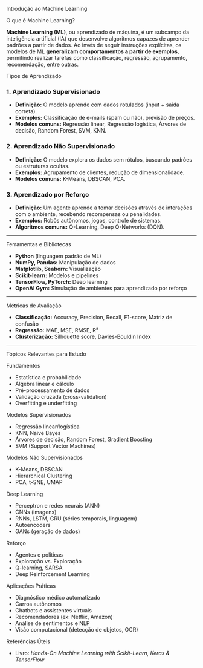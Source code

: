 Introdução ao Machine Learning

O que é Machine Learning?

**Machine Learning (ML)**, ou aprendizado de máquina, é um subcampo da inteligência artificial (IA) que desenvolve algoritmos capazes de aprender padrões a partir de dados. Ao invés de seguir instruções explícitas, os modelos de ML **generalizam comportamentos a partir de exemplos**, permitindo realizar tarefas como classificação, regressão, agrupamento, recomendação, entre outras.

Tipos de Aprendizado

### 1. Aprendizado Supervisionado
- **Definição:** O modelo aprende com dados rotulados (input + saída correta).
- **Exemplos:** Classificação de e-mails (spam ou não), previsão de preços.
- **Modelos comuns:** Regressão linear, Regressão logística, Árvores de decisão, Random Forest, SVM, KNN.

### 2. Aprendizado Não Supervisionado
- **Definição:** O modelo explora os dados sem rótulos, buscando padrões ou estruturas ocultas.
- **Exemplos:** Agrupamento de clientes, redução de dimensionalidade.
- **Modelos comuns:** K-Means, DBSCAN, PCA.

### 3. Aprendizado por Reforço
- **Definição:** Um agente aprende a tomar decisões através de interações com o ambiente, recebendo recompensas ou penalidades.
- **Exemplos:** Robôs autônomos, jogos, controle de sistemas.
- **Algoritmos comuns:** Q-Learning, Deep Q-Networks (DQN).

---

Ferramentas e Bibliotecas

- **Python** (linguagem padrão de ML)
- **NumPy, Pandas:** Manipulação de dados
- **Matplotlib, Seaborn:** Visualização
- **Scikit-learn:** Modelos e pipelines
- **TensorFlow, PyTorch:** Deep learning
- **OpenAI Gym:** Simulação de ambientes para aprendizado por reforço

---

Métricas de Avaliação

- **Classificação:** Accuracy, Precision, Recall, F1-score, Matriz de confusão
- **Regressão:** MAE, MSE, RMSE, R²
- **Clusterização:** Silhouette score, Davies-Bouldin Index

---

Tópicos Relevantes para Estudo

Fundamentos
- Estatística e probabilidade
- Álgebra linear e cálculo
- Pré-processamento de dados
- Validação cruzada (cross-validation)
- Overfitting e underfitting

Modelos Supervisionados
- Regressão linear/logística
- KNN, Naive Bayes
- Árvores de decisão, Random Forest, Gradient Boosting
- SVM (Support Vector Machines)

Modelos Não Supervisionados
- K-Means, DBSCAN
- Hierarchical Clustering
- PCA, t-SNE, UMAP

Deep Learning
- Perceptron e redes neurais (ANN)
- CNNs (imagens)
- RNNs, LSTM, GRU (séries temporais, linguagem)
- Autoencoders
- GANs (geração de dados)

Reforço
- Agentes e políticas
- Exploração vs. Exploração
- Q-learning, SARSA
- Deep Reinforcement Learning



Aplicações Práticas

- Diagnóstico médico automatizado
- Carros autônomos
- Chatbots e assistentes virtuais
- Recomendadores (ex: Netflix, Amazon)
- Análise de sentimentos e NLP
- Visão computacional (detecção de objetos, OCR)



Referências Úteis

- Livro: *Hands-On Machine Learning with Scikit-Learn, Keras & TensorFlow*

